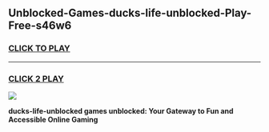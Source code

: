 
## Unblocked-Games-ducks-life-unblocked-Play-Free-s46w6
<h3>
<a href="https://premium76.site?title=ducks-life-unblocked&ref=18A1">CLICK TO PLAY</a></h3>
<hr>

<h3>
<a href="https://premium76.site?title=ducks-life-unblocked&ref=18A1">CLICK 2 PLAY</a>
  
</h3>

<a href="https://premium76.site?title=ducks-life-unblocked&ref=18A1"><img src="https://clearcache.store/games.png"></a>


**ducks-life-unblocked games unblocked: Your Gateway to Fun and Accessible Online Gaming**
